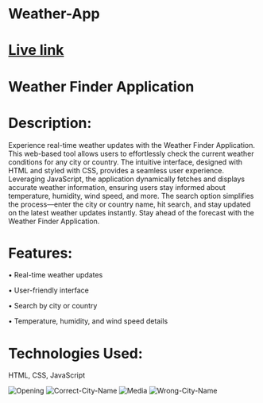 # Weather-App

# [Live link](https://saiamareswar.github.io/Weather-App/)


# Weather Finder Application

<h1>Description:</h1>

Experience real-time weather updates with the Weather Finder Application. This web-based tool allows users to effortlessly check the current weather conditions for any city or country. The intuitive interface, designed with HTML and styled with CSS, provides a seamless user experience. Leveraging JavaScript, the application dynamically fetches and displays accurate weather information, ensuring users stay informed about temperature, humidity, wind speed, and more. The search option simplifies the process—enter the city or country name, hit search, and stay updated on the latest weather updates instantly. Stay ahead of the forecast with the Weather Finder Application.

<h1>Features:</h1>

• Real-time weather updates

• User-friendly interface

• Search by city or country

• Temperature, humidity, and wind speed details

<h1>Technologies Used:</h1>

HTML, CSS, JavaScript


![Opening](https://i.postimg.cc/2SsMgyG6/1st.png)
![Correct-City-Name](https://i.postimg.cc/FzHB0LrP/2nd.png)
![Media](https://i.postimg.cc/nzZ5cW6f/3rd.png)
![Wrong-City-Name](https://i.postimg.cc/FK08vvCx/4th.png)
